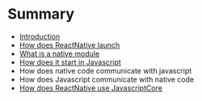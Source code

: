 # Summary

* [Introduction](README.md)
* [How does ReactNative launch](launching.md)
* [What is a native module](what-is-native-module.md)
* [How does it start in Javascript](how-does-it-start-in-javascript.md)
* How does native code communicate with javascript
* How does Javascript communicate with native code
* [How does ReactNative use JavascriptCore](how-does-javascriptcore-get-used.md)

